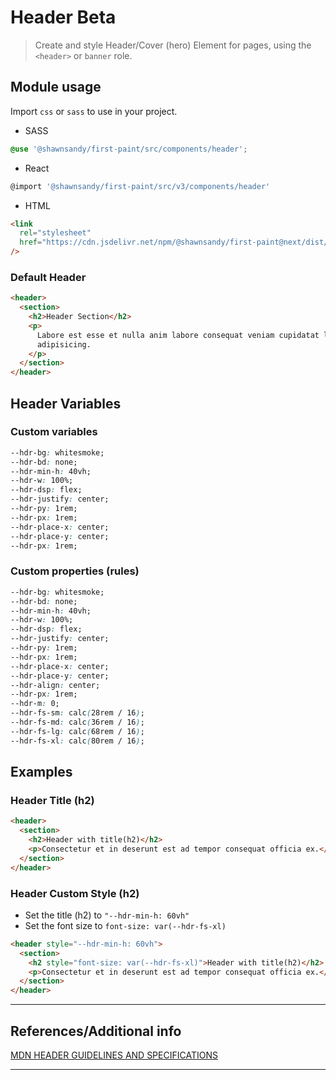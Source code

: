 # Header <span role="note" style="--note: var(--beta)">Beta</span>

> Create and style Header/Cover (hero) Element for pages, using the `<header>` or `banner` role.

## Module usage

Import `css` or `sass` to use in your project.

- SASS

```scss
@use '@shawnsandy/first-paint/src/components/header';
```

- React

```jsx
@import '@shawnsandy/first-paint/src/v3/components/header'
```

- HTML

```html
<link
  rel="stylesheet"
  href="https://cdn.jsdelivr.net/npm/@shawnsandy/first-paint@next/dist/css/components/header.min.css"
/>
```

### Default Header

```html preview
<header>
  <section>
    <h2>Header Section</h2>
    <p>
      Labore est esse et nulla anim labore consequat veniam cupidatat laborum
      adipisicing.
    </p>
  </section>
</header>
```

## Header Variables

### Custom variables

```css
--hdr-bg: whitesmoke;
--hdr-bd: none;
--hdr-min-h: 40vh;
--hdr-w: 100%;
--hdr-dsp: flex;
--hdr-justify: center;
--hdr-py: 1rem;
--hdr-px: 1rem;
--hdr-place-x: center;
--hdr-place-y: center;
--hdr-px: 1rem;
```

### Custom properties (rules)

```css
--hdr-bg: whitesmoke;
--hdr-bd: none;
--hdr-min-h: 40vh;
--hdr-w: 100%;
--hdr-dsp: flex;
--hdr-justify: center;
--hdr-py: 1rem;
--hdr-px: 1rem;
--hdr-place-x: center;
--hdr-place-y: center;
--hdr-align: center;
--hdr-px: 1rem;
--hdr-m: 0;
--hdr-fs-sm: calc(28rem / 16);
--hdr-fs-md: calc(36rem / 16);
--hdr-fs-lg: calc(68rem / 16);
--hdr-fs-xl: calc(80rem / 16);
```

## Examples

### Header Title (h2)

```html preview
<header>
  <section>
    <h2>Header with title(h2)</h2>
    <p>Consectetur et in deserunt est ad tempor consequat officia ex.</p>
  </section>
</header>
```

### Header Custom Style (h2)

- Set the title (h2) to `"--hdr-min-h: 60vh"`
- Set the font size to `font-size: var(--hdr-fs-xl)`

```html preview
<header style="--hdr-min-h: 60vh">
  <section>
    <h2 style="font-size: var(--hdr-fs-xl)">Header with title(h2)</h2>
    <p>Consectetur et in deserunt est ad tempor consequat officia ex.</p>
  </section>
</header>
```

---

## References/Additional info

[MDN HEADER GUIDELINES AND SPECIFICATIONS](https://developer.mozilla.org/en-US/docs/Web/HTML/Element/header)

<!-- [ACCESSIBILITY BEST PRACTICES](https://www.w3.org/TR/wai-aria-practices-1.2/examples/landmarks/banner.html) -->

---
